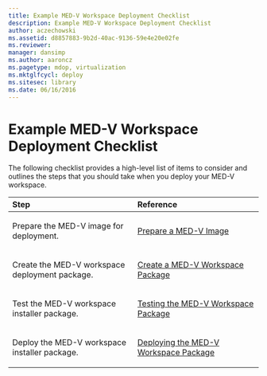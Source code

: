 ```yaml
---
title: Example MED-V Workspace Deployment Checklist
description: Example MED-V Workspace Deployment Checklist
author: aczechowski
ms.assetid: d8857883-9b2d-40ac-9136-59e4e20e02fe
ms.reviewer: 
manager: dansimp
ms.author: aaroncz
ms.pagetype: mdop, virtualization
ms.mktglfcycl: deploy
ms.sitesec: library
ms.date: 06/16/2016
---
```



# Example MED-V Workspace Deployment Checklist


The following checklist provides a high-level list of items to consider and outlines the steps that you should take when you deploy your MED-V workspace.

<table>
<colgroup>
<col width="50%" />
<col width="50%" />
</colgroup>
<thead>
<tr class="header">
<th align="left">Step</th>
<th align="left">Reference</th>
</tr>
</thead>
<tbody>
<tr class="odd">
<td align="left"><p>Prepare the MED-V image for deployment.</p></td>
<td align="left"><p><a href="prepare-a-med-v-image.md" data-raw-source="[Prepare a MED-V Image](prepare-a-med-v-image.md)">Prepare a MED-V Image</a></p></td>
</tr>
<tr class="even">
<td align="left"><p>Create the MED-V workspace deployment package.</p></td>
<td align="left"><p><a href="create-a-med-v-workspace-package.md" data-raw-source="[Create a MED-V Workspace Package](create-a-med-v-workspace-package.md)">Create a MED-V Workspace Package</a></p></td>
</tr>
<tr class="odd">
<td align="left"><p>Test the MED-V workspace installer package.</p></td>
<td align="left"><p><a href="testing-the-med-v-workspace-package.md" data-raw-source="[Testing the MED-V Workspace Package](testing-the-med-v-workspace-package.md)">Testing the MED-V Workspace Package</a></p></td>
</tr>
<tr class="even">
<td align="left"><p>Deploy the MED-V workspace installer package.</p></td>
<td align="left"><p><a href="deploying-the-med-v-workspace-package.md" data-raw-source="[Deploying the MED-V Workspace Package](deploying-the-med-v-workspace-package.md)">Deploying the MED-V Workspace Package</a></p></td>
</tr>
</tbody>
</table>

 

 

 





